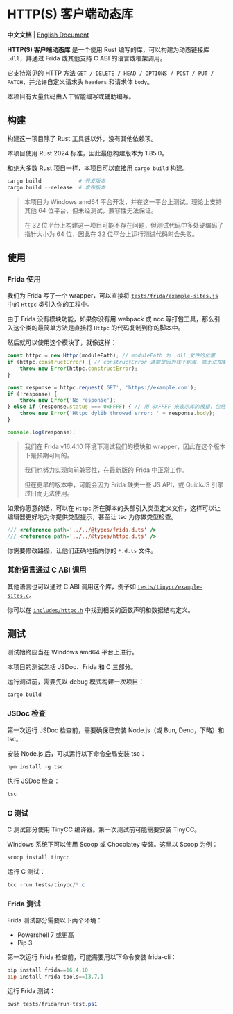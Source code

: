 # HTTP(S) 客户端动态库

**中文文档** | [English Document](README-en.md)

**HTTP(S) 客户端动态库** 是一个使用 Rust 编写的库，可以构建为动态链接库 `.dll`，并通过 Frida 或其他支持 C ABI 的语言或框架调用。

它支持常见的 HTTP 方法 `GET / DELETE / HEAD / OPTIONS / POST / PUT / PATCH`，并允许自定义请求头 `headers` 和请求体 `body`。

本项目有大量代码由人工智能编写或辅助编写。

## 构建

构建这一项目除了 Rust 工具链以外，没有其他依赖项。

本项目使用 Rust 2024 标准，因此最低构建版本为 1.85.0。

和绝大多数 Rust 项目一样，本项目可以直接用 `cargo build` 构建。

``` Powershell
cargo build            # 开发版本
cargo build --release  # 发布版本
```

> 本项目为 Windows amd64 平台开发，并在这一平台上测试。理论上支持其他 64 位平台，但未经测试，兼容性无法保证。
>
> 在 32 位平台上构建这一项目可能不存在问题，但测试代码中多处硬编码了指针大小为 64 位，因此在 32 位平台上运行测试代码时会失败。

## 使用

### Frida 使用

我们为 Frida 写了一个 wrapper，可以直接将 [`tests/frida/example-sites.js`](tests/frida/example-sites.js) 中的 `Httpc` 类引入你的工程中。

由于 Frida 没有模块功能，如果你没有用 webpack 或 ncc 等打包工具，那么引入这个类的最简单方法是直接将 `Httpc` 的代码复制到你的脚本中。

然后就可以使用这个模块了，就像这样：

``` JavaScript
const httpc = new Httpc(modulePath); // modulePath 为 .dll 文件的位置
if (httpc.constructError) { // constructError 通常是因为找不到库，或无法加载符号
    throw new Error(httpc.constructError);
}

const response = httpc.request('GET', 'https://example.com');
if (!response) {
    throw new Error('No response');
} else if (response.status === 0xFFFF) { // 用 0xFFFF 来表示库的报错，包括连接超时等问题
    throw new Error('Httpc dylib throwed error: ' + response.body);
}

console.log(response);
```

> 我们在 Frida v16.4.10 环境下测试我们的模块和 wrapper，因此在这个版本下是预期可用的。
>
> 我们也努力实现向前兼容性，在最新版的 Frida 中正常工作。
>
> 但在更早的版本中，可能会因为 Frida 缺失一些 JS API，或 QuickJS 引擎过旧而无法使用。

如果你愿意的话，可以在 `Httpc` 所在脚本的头部引入类型定义文件，这样可以让编辑器更好地为你提供类型提示，甚至让 tsc 为你做类型检查。

``` JavaScript
/// <reference path='../../@types/frida.d.ts' />
/// <reference path='../../@types/httpc.d.ts' />
```

你需要修改路径，让他们正确地指向你的 `*.d.ts` 文件。


### 其他语言通过 C ABI 调用

其他语言也可以通过 C ABI 调用这个库，例子如 [`tests/tinycc/example-sites.c`](tests/tinycc/example-sites.c)。

你可以在 [`includes/httpc.h`](includes/httpc.h) 中找到相关的函数声明和数据结构定义。

## 测试

测试始终应当在 Windows amd64 平台上进行。

本项目的测试包括 JSDoc、Frida 和 C 三部分。

运行测试前，需要先以 debug 模式构建一次项目：

``` Powershell
cargo build
```

### JSDoc 检查

第一次运行 JSDoc 检查前，需要确保已安装 Node.js（或 Bun, Deno，下略）和 tsc。

安装 Node.js 后，可以运行以下命令全局安装 tsc：

``` Powershell
npm install -g tsc
```

执行 JSDoc 检查：

``` Powershell
tsc
```

### C 测试

C 测试部分使用 TinyCC 编译器。第一次测试前可能需要安装 TinyCC。

Windows 系统下可以使用 Scoop 或 Chocolatey 安装。这里以 Scoop 为例：

``` Powershell
scoop install tinycc
```

运行 C 测试：

``` Powershell
tcc -run tests/tinycc/*.c
```

### Frida 测试

Frida 测试部分需要以下两个环境：
- Powershell 7 或更高
- Pip 3

第一次运行 Frida 检查前，可能需要用以下命令安装 frida-cli：

``` Powershell
pip install frida==16.4.10
pip install frida-tools==13.7.1
```

运行 Frida 测试：

``` Powershell
pwsh tests/frida/run-test.ps1
```
